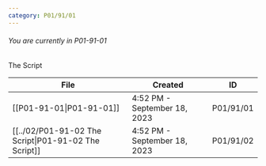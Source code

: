 ```yaml
---
category: P01/91/01
---
```

###### You are currently in P01-91-01

The Script

| File                                                                                                                      | Created                      | ID        |
| ------------------------------------------------------------------------------------------------------------------------- | ---------------------------- | --------- |
| [[P01-91-01\|P01-91-01]]                       | 4:52 PM - September 18, 2023 | P01/91/01 |
| [[../02/P01-91-02 The Script\|P01-91-02 The Script]] | 4:52 PM - September 18, 2023 | P01/91/02 |

